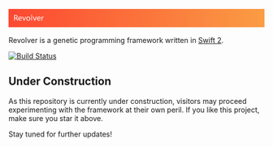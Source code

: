 ![image](Resources/header.png)

Revolver is a genetic programming framework written in [Swift 2](http://swift.org).

[![Build Status](https://travis-ci.org/petrmanek/Revolver.svg?branch=master)](https://travis-ci.org/petrmanek/Revolver)

## Under Construction
As this repository is currently under construction, visitors may proceed experimenting with the framework at their own peril. If you like this project, make sure you star it above.

Stay tuned for further updates!
